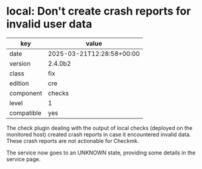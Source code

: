 [//]: # (werk v2)
# local: Don't create crash reports for invalid user data

key        | value
---------- | ---
date       | 2025-03-21T12:28:58+00:00
version    | 2.4.0b2
class      | fix
edition    | cre
component  | checks
level      | 1
compatible | yes

The check plugin dealing with the output of local checks (deployed on the monitored host) created crash reports in case it encountered invalid data.
These crash reports are not actionable for Checkmk.

The service now goes to an UNKNOWN state, providing some details in the service page.

